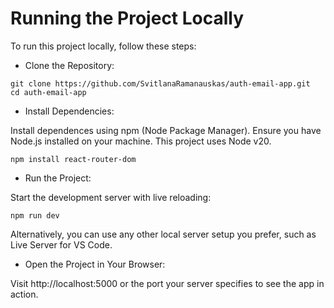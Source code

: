 # Running the Project Locally

To run this project locally, follow these steps:

- Clone the Repository:

```
git clone https://github.com/SvitlanaRamanauskas/auth-email-app.git
cd auth-email-app
```

- Install Dependencies:

Install dependences using npm (Node Package Manager). Ensure you have Node.js installed on your machine. This project uses Node v20.

`npm install react-router-dom`

- Run the Project:

Start the development server with live reloading:

`npm run dev`

Alternatively, you can use any other local server setup you prefer, such as Live Server for VS Code.

- Open the Project in Your Browser:

Visit http://localhost:5000 or the port your server specifies to see the app in action.
